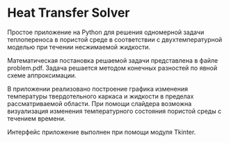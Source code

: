 # Heat Transfer Solver
Простое приложение на Python для решения одномерной задачи теплопереноса в пористой среде в соответствии с двухтемпературной моделью при течении несжимаемой жидкости.

Математическая постановка решаемой задачи представлена в файле problem.pdf. Задача решается методом конечных разностей по явной схеме аппроксимации.

В приложении реализовано построение графика изменения температуры твердотельного каркаса и жидкости в пределах рассматриваемой области. При помощи слайдера возможна визуализация изменения температурного состояния пористой среды с течением времени.

Интерфейс приложение выполнен при помощи модуля Tkinter.
